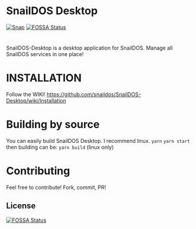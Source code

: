 # SnailDOS Desktop
[![Snap](https://snapcraft.io/snaildos/badge.svg)](https://snapcraft.io/snaildos)
[![FOSSA Status](https://app.fossa.com/api/projects/git%2Bgithub.com%2Fsnaildos%2FSnailDOS-Desktop.svg?type=shield)](https://app.fossa.com/projects/git%2Bgithub.com%2Fsnaildos%2FSnailDOS-Desktop?ref=badge_shield)
#
SnailDOS-Desktop is a desktop application for SnailDOS.
Manage all SnailDOS services in one place!

# INSTALLATION
Follow the WIKI!
https://github.com/snaildos/SnailDOS-Desktop/wiki/Installation

# Building by source
You can easily build SnailDOS Desktop. I recommend linux.
`yarn` 
`yarn start`
then building can be:
`yarn build` (linux only)

# Contributing
Feel free to contribute! Fork, commit, PR!


## License
[![FOSSA Status](https://app.fossa.com/api/projects/git%2Bgithub.com%2Fsnaildos%2FSnailDOS-Desktop.svg?type=large)](https://app.fossa.com/projects/git%2Bgithub.com%2Fsnaildos%2FSnailDOS-Desktop?ref=badge_large)
